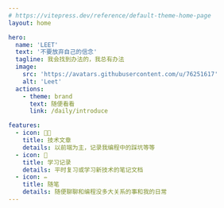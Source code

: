 ```yaml
---
# https://vitepress.dev/reference/default-theme-home-page
layout: home

hero:
  name: 'LEET'
  text: '不要放弃自己的信念'
  tagline: 我会找到办法的，我总有办法
  image:
    src: 'https://avatars.githubusercontent.com/u/76251617'
    alt: 'Leet'
  actions:
    - theme: brand
      text: 随便看看
      link: /daily/introduce

features:
  - icon: 🧑‍💻
    title: 技术文章
    details: 以前端为主，记录我编程中的踩坑等等
  - icon: 📒
    title: 学习记录
    details: 平时复习或学习新技术的笔记文档
  - icon: ✏️
    title: 随笔
    details: 随便聊聊和编程没多大关系的事和我的日常
---
```


<style>
.image-src {
  border-radius: 9999px;
}
</style>
